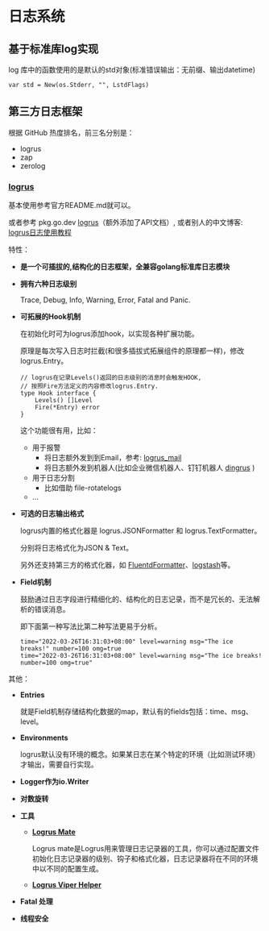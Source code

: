 # 日志系统

## 基于标准库log实现

log 库中的函数使用的是默认的std对象(标准错误输出：无前缀、输出datetime)

```
var std = New(os.Stderr, "", LstdFlags)
```



## 第三方日志框架

根据 GitHub 热度排名，前三名分别是：

+ logrus
+ zap
+ zerolog

### [logrus](https://github.com/Sirupsen/logrus/blob/master/README.md)

基本使用参考官方README.md就可以。

或者参考 pkg.go.dev [logrus](https://pkg.go.dev/github.com/sirupsen/logrus#section-readme)（额外添加了API文档）, 或者别人的中文博客: [logrus日志使用教程](https://mojotv.cn/2018/12/27/golang-logrus-tutorial)

特性：

+ **是一个可插拔的,结构化的日志框架，全兼容golang标准库日志模块**

+ **拥有六种日志级别**

  Trace, Debug, Info, Warning, Error, Fatal and Panic.

+ **可拓展的Hook机制**

  在初始化时可为logrus添加hook，以实现各种扩展功能。

  原理是每次写入日志时拦截(和很多插拔式拓展组件的原理都一样)，修改logrus.Entry。

  ```
  // logrus在记录Levels()返回的日志级别的消息时会触发HOOK,
  // 按照Fire方法定义的内容修改logrus.Entry.
  type Hook interface {
      Levels() []Level
      Fire(*Entry) error
  }
  ```

  这个功能很有用，比如：

  + 用于报警
    + 将日志额外发到到Email，参考: [logrus_mail](https://github.com/zbindenren/logrus_mail)
    + 将日志额外发到机器人(比如企业微信机器人、钉钉机器人 [dingrus](https://github.com/dandans-dan/dingrus) )
  + 用于日志分割
    + 比如借助 file-rotatelogs
  + ...

+ **可选的日志输出格式**

  logrus内置的格式化器是 logrus.JSONFormatter 和 logrus.TextFormatter。

  分别将日志格式化为JSON & Text。

  另外还支持第三方的格式化器，如 [FluentdFormatter](https://github.com/joonix/log)、[logstash](https://github.com/bshuster-repo/logrus-logstash-hook)等。

+ **Field机制**

  鼓励通过日志字段进行精细化的、结构化的日志记录，而不是冗长的、无法解析的错误消息。

  即下面第一种写法比第二种写法更易于分析。

  ```
  time="2022-03-26T16:31:03+08:00" level=warning msg="The ice breaks!" number=100 omg=true
  time="2022-03-26T16:31:03+08:00" level=warning msg="The ice breaks! number=100 omg=true"
  ```

其他：

+ **Entries**

  就是Field机制存储结构化数据的map，默认有的fields包括：time、msg、level。

+ **Environments**

  logrus默认没有环境的概念。如果某日志在某个特定的环境（比如测试环境）才输出，需要自行实现。

+ **Logger作为io.Writer**

+ **对数旋转**

+ **工具**

  + **[Logrus Mate](https://github.com/gogap/logrus_mate)**

    Logrus mate是Logrus用来管理日志记录器的工具，你可以通过配置文件初始化日志记录器的级别、钩子和格式化器，日志记录器将在不同的环境中以不同的配置生成。

  + **[Logrus Viper Helper](https://github.com/heirko/go-contrib/tree/master/logrusHelper)**

+ **Fatal 处理**
+ **线程安全**
